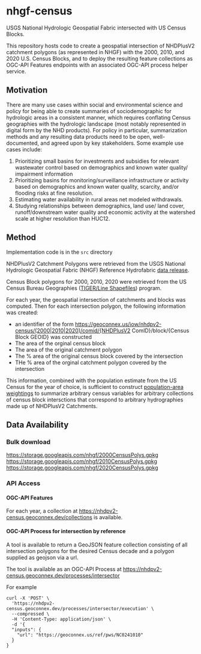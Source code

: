 # nhgf-census
USGS National Hydrologic Geospatial Fabric intersected with US Census Blocks.

This repository hosts code to create a geospatial intersection of NHDPlusV2 catchment polygons (as represented in NHGF) with the 2000, 2010, and 2020 U.S. Census Blocks, and to deploy the resulting feature collections as OGC-API Features endpoints with an associated OGC-API process helper service.

## Motivation
There are many use cases within social and environmental science and policy for being able to create summaries of sociodemographic for hydrologic areas in a consistent manner, which requires conflating Census geographies with the hydrologic landscape (most notably represented in digital form by the NHD products). For policy in particular, summarization methods and any resulting data products need to be open, well-documented, and agreed upon by key stakeholders. Some example use cases include: 

1. Prioritizing small basins for investments and subsidies for relevant wastewater control based on demographics and known water quality/ impairment information
1. Prioritizing basins for monitoring/surveillance infrastructure or activity based on demographics and known water quality, scarcity, and/or flooding risks at fine resolution.
1. Estimating water availability in rural areas net modeled withdrawals.
1. Studying relationships between demographics, land use/ land cover, runoff/downstream water quality and economic activity at the watershed scale at higher resolution than HUC12.

## Method

Implementation code is in the `src` directory

NHDPlusV2 Catchment Polygons were retrieved from the USGS National Hydrologic Geospatial Fabric (NHGF) Reference Hydrofabric [data release](https://www.sciencebase.gov/catalog/item/61295190d34e40dd9c06bcd7). 

Census Block polygons for 2000, 2010, 2020 were retrieved from the US Census Bureau Geographies ([TIGER/Line Shapefiles](https://www.census.gov/geographies/mapping-files/time-series/geo/tiger-line-file.html)) program. 

For each year, the geospatial intersection of catchments and blocks was computed. Then for each intersection polygon, the following information was created:

* an identifier of the form https://geoconnex.us/iow/nhdpv2-census/(2000|2010|2020)/comid/{NHDPlusV2 ComID}/block/{Census Block GEOID} was constructed
* The area of the orginal census block
* The area of the original catchment polygon
* The % area of the original census block covered by the intersection
* THe % area of the orginal catchment polygon covered by the intersection

This information, combined with the population estimate from the US Census for the year of choice, is sufficient to construct [population-area weightings]() to summarize arbitrary census variables for arbitrary collections of census block intersctions that correspond to arbitrary hydrographies made up of NHDPlusV2 Catchments. 

## Data Availability

### Bulk download

https://storage.googleapis.com/nhgf/2000CensusPolys.gpkg
https://storage.googleapis.com/nhgf/2010CensusPolys.gpkg
https://storage.googleapis.com/nhgf/2020CensusPolys.gpkg

### API Access

#### OGC-API Features

For each year, a collection at https://nhdpv2-census.geoconnex.dev/collections is available. 

#### OGC-API Process for intersection by reference

A tool is available to return a GeoJSON feature collection consisting of all intersection polygons for the desired Census decade and a polygon supplied as geojson via a url.

The tool is available as an OGC-API Process at https://nhdpv2-census.geoconnex.dev/processes/intersector 

For example

```
curl -X 'POST' \
  'https://nhdpv2-census.geoconnex.dev/processes/intersector/execution' \
  --compressed \
  -H 'Content-Type: application/json' \
  -d '{
  "inputs": {
    "url": "https://geoconnex.us/ref/pws/NC0241010"
  }
}
```

